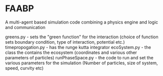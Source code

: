 # FAABP
A multi-agent based simulation code combining a physics engine and logic and communication

greens.py - sets the "green function" for the interaction (choice of function sets boundary condition, type of interaction, potential etc.)
timepropogation.py - has the runge kutta integrator
ecoSystem.py - the class the contains the ecosystem (coordinates and various other parameters of particles)
runPhaseSpace.py - the code to run and set the various parameters for the simulation (Number of particles, size of system, speed, curvity etc)
